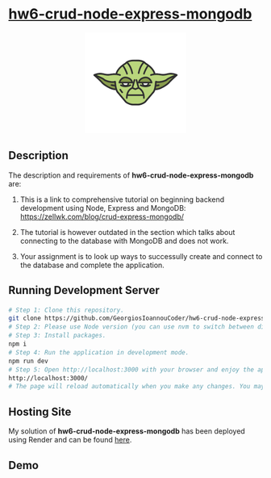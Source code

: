 # [hw6-crud-node-express-mongodb](https://hw6-crud-node-express-mongodb.onrender.com)

<p align="center">
   <img src="public/favicon.png"
      alt="Yoda Star Wars character" width="200" height="200"/>
</p>

## Description

The description and requirements of **hw6-crud-node-express-mongodb** are:

1. This is a link to comprehensive tutorial on beginning backend development using Node, Express and MongoDB: https://zellwk.com/blog/crud-express-mongodb/

2. The tutorial is however outdated in the section which talks about connecting to the database with MongoDB and does not work.

3. Your assignment is to look up ways to successully create and connect to the database and complete the application.

## Running Development Server

```bash
# Step 1: Clone this repository.
git clone https://github.com/GeorgiosIoannouCoder/hw6-crud-node-express-mongodb.git
# Step 2: Please use Node version (you can use nvm to switch between different node versions): v16.15.0
# Step 3: Install packages.
npm i
# Step 4: Run the application in development mode.
npm run dev
# Step 5: Open http://localhost:3000 with your browser and enjoy the application.
http://localhost:3000/
# The page will reload automatically when you make any changes. You may also see any lint errors in the console.
```

## Hosting Site

My solution of **hw6-crud-node-express-mongodb** has been deployed using Render and can be found [here](https://hw6-crud-node-express-mongodb.onrender.com).

## Demo
